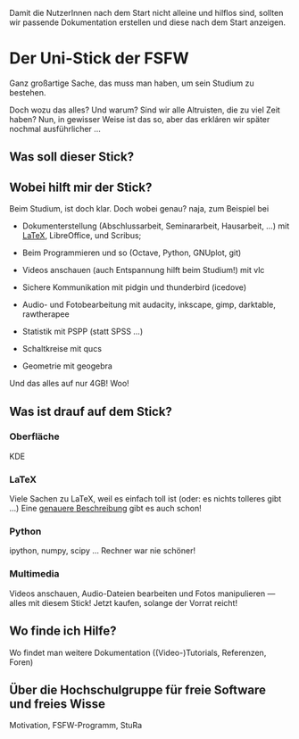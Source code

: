 Damit die NutzerInnen nach dem Start nicht alleine und hilflos sind, sollten wir
passende Dokumentation erstellen und diese nach dem Start anzeigen.

# Der Uni-Stick der FSFW

Ganz großartige Sache, das muss man haben, um sein Studium zu bestehen.

Doch wozu das alles?  Und warum?  Sind wir alle Altruisten, die zu viel Zeit
haben?  Nun, in gewisser Weise ist das so, aber das erkláren wir später nochmal
ausführlicher …

## Was soll dieser Stick?

## Wobei hilft mir der Stick?

Beim Studium, ist doch klar.  Doch wobei genau?  naja, zum Beispiel bei

- Dokumenterstellung (Abschlussarbeit, Seminararbeit, Hausarbeit, …)
  mit [LaTeX](latex.md), LibreOffice, und Scribus;

- Beim Programmieren und so (Octave, Python, GNUplot, git)

- Videos anschauen (auch Entspannung hilft beim Studium!) mit vlc

- Sichere Kommunikation mit pidgin und thunderbird (icedove)

- Audio- und Fotobearbeitung mit audacity, inkscape, gimp, darktable,
  rawtherapee

- Statistik mit PSPP (statt SPSS …)

- Schaltkreise mit qucs

- Geometrie mit geogebra

Und das alles auf nur 4GB!  Woo!

## Was ist drauf auf dem Stick?

### Oberfläche

KDE

### LaTeX

Viele Sachen zu LaTeX, weil es einfach toll ist (oder: es nichts tolleres gibt
…)  Eine [genauere Beschreibung](latex.md) gibt es auch schon!

### Python

ipython, numpy, scipy … Rechner war nie schöner!

### Multimedia

Videos anschauen, Audio-Dateien bearbeiten und Fotos manipulieren — alles mit
diesem Stick!  Jetzt kaufen, solange der Vorrat reicht!

## Wo finde ich Hilfe?

Wo findet man weitere Dokumentation ((Video-)Tutorials, Referenzen, Foren)

## Über die Hochschulgruppe für freie Software und freies Wisse

Motivation, FSFW-Programm, StuRa


